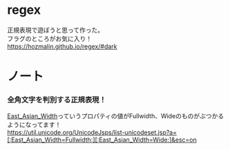 # regex
正規表現で遊ぼうと思って作った。<br>
フラグのところがお気に入り！<br>
https://hozmalin.github.io/regex/#dark
# ノート
### 全角文字を判別する正規表現！
[East_Asian_Width](https://util.unicode.org/UnicodeJsps/properties.jsp#:text:=East_Asian_Width)っていうプロパティの値がFullwidth、Wideのものがぶつかるようになってます！<br>
https://util.unicode.org/UnicodeJsps/list-unicodeset.jsp?a=[:East_Asian_Width=Fullwidth:][:East_Asian_Width=Wide:]&esc=on
